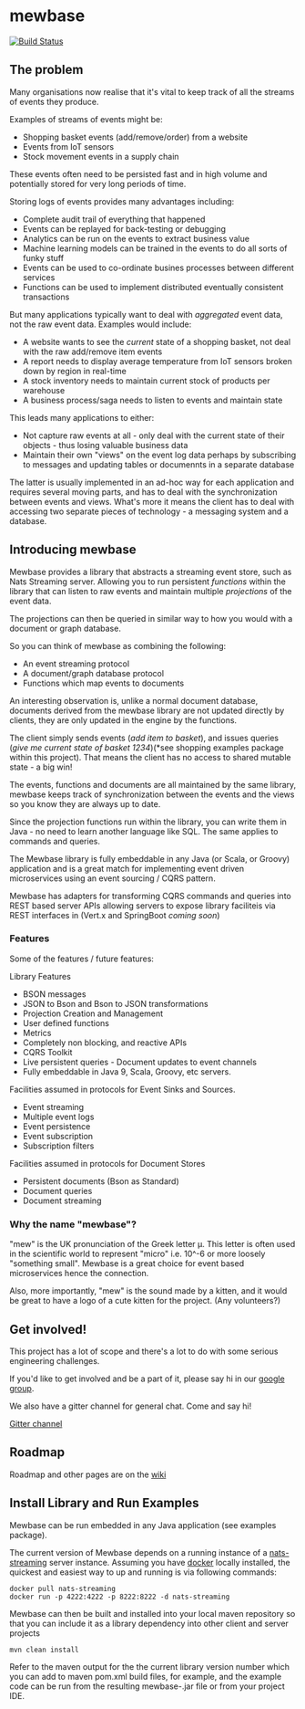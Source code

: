 ﻿# mewbase
[![Build Status](https://travis-ci.org/Tesco/mewbase.svg)](https://travis-ci.org/Tesco/mewbase)

## The problem

Many organisations now realise that it's vital to keep track of all the streams of events they produce.

Examples of streams of events might be:

* Shopping basket events (add/remove/order) from a website
* Events from IoT sensors
* Stock movement events in a supply chain

These events often need to be persisted fast and in high volume and potentially stored for very long periods of time. 

Storing logs of events provides many advantages including:

* Complete audit trail of everything that happened
* Events can be replayed for back-testing or debugging
* Analytics can be run on the events to extract business value
* Machine learning models can be trained in the events to do all sorts of funky stuff
* Events can be used to co-ordinate busines processes between different services
* Functions can be used to implement distributed eventually consistent transactions

But many applications typically want to deal with *aggregated* event data, not the raw event data. Examples would
include:

* A website wants to see the *current* state of a shopping basket, not deal with the raw add/remove item events
* A report needs to display average temperature from IoT sensors broken down by region in real-time
* A stock inventory needs to maintain current stock of products per warehouse
* A business process/saga needs to listen to events and maintain state

This leads many applications to either:

* Not capture raw events at all - only deal with the current state of their objects - thus losing valuable business
data
* Maintain their own "views" on the event log data perhaps by subscribing to messages and updating tables or documennts
in a separate database

The latter is usually implemented in an ad-hoc way for each application and requires several moving parts, and has to deal
with the synchronization between events and views. What's more it means the client has to deal with accessing two separate
pieces of technology - a messaging system and a database.

## Introducing mewbase

Mewbase provides a library that abstracts a streaming event store, such as Nats Streaming server. 
Allowing you to run persistent *functions* within the library that can listen to raw events and maintain multiple 
*projections* of the event data.
 
The projections can then be queried in similar way to how you would with a document or graph database.

So you can think of mewbase as combining the following:

* An event streaming protocol
* A document/graph database protocol
* Functions which map events to documents

An interesting observation is, unlike a normal document database, documents derived from the mewbase library are not 
updated directly by clients, they are only updated in the engine by the functions.

The client simply sends events (*add item to basket*), and issues queries (*give me current state of basket 1234*)(*see 
shopping examples package within this project). That means the client has no access to shared mutable state - a big win!  

The events, functions and documents are all maintained by the same library, mewbase keeps track of synchronization
between the events and the views so you know they are always up to date.

Since the projection functions run within the library, you can write them in Java - no need to learn another language like SQL. 
The same applies to commands and queries.

The Mewbase library is fully embeddable in any Java (or Scala, or Groovy) application and  is a great match 
for implementing event driven microservices using an event sourcing / CQRS pattern.

Mewbase has adapters for transforming CQRS commands and queries into REST based server APIs allowing servers 
to expose library faciliteis via REST interfaces in (Vert.x and SpringBoot *coming soon*)

### Features

Some of the features / future features:

Library Features

* BSON messages
* JSON to Bson and Bson to JSON transformations
* Projection Creation and Management
* User defined functions
* Metrics
* Completely non blocking, and reactive APIs
* CQRS Toolkit
* Live persistent queries - Document updates to event channels
* Fully embeddable in Java 9, Scala, Groovy, etc servers.

Facilities assumed in protocols for Event Sinks and Sources. 

* Event streaming
* Multiple event logs
* Event persistence
* Event subscription
* Subscription filters

Facilities assumed in protocols for Document Stores

* Persistent documents (Bson as Standard)
* Document queries
* Document streaming


### Why the name "mewbase"?

"mew" is the UK pronunciation of the Greek letter μ. This letter is often used in the scientific world to represent
"micro" i.e. 10^-6 or more loosely "something small". Mewbase is a great choice for event based microservices hence
the connection.

Also, more importantly, "mew" is the sound made by a kitten, and it would be great to have a logo of a cute kitten for
the project. (Any volunteers?)

## Get involved!

This project has a lot of scope and there's a lot to do with some serious engineering challenges.

If you'd like to get involved and be a part of it, please say hi in our
[google group](https://groups.google.com/forum/#!forum/mewbase).

We also have a gitter channel for general chat. Come and say hi!

[Gitter channel](https://gitter.im/mewbase)

## Roadmap

Roadmap and other pages are on the [wiki](https://github.com/Tesco/mewbase/wiki)

## Install Library and Run Examples

Mewbase can be run embedded in any Java application (see examples package).

The current version of Mewbase depends on a running instance of a [nats-streaming](https://nats.io/documentation/streaming/nats-streaming-intro/) server instance.  Assuming you have [docker](https://www.docker.com/) locally installed, the quickest and easiest way to up and running is via following commands:

    docker pull nats-streaming
    docker run -p 4222:4222 -p 8222:8222 -d nats-streaming


Mewbase can then be built and installed into your local maven repository so that 
you can include it as a library dependency into other client and server projects   

    mvn clean install
 
 
Refer to the maven output for the the current library version number which you can add to 
maven pom.xml build files, for example, and the example code can be run from the resulting 
mewbase-<version>.jar file or from your project IDE.


    


